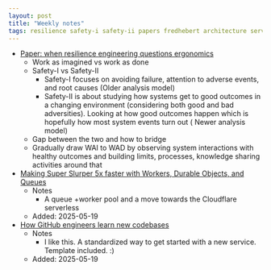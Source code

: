 ```yaml
---
layout: post
title: "Weekly notes"
tags: resilience safety-i safety-ii papers fredhebert architecture serverless jobqueues cloudflare github mermaidjs diagrams learning
---
```


* [Paper: when resilience engineering questions ergonomics](https://ferd.ca/notes/paper-when-resilience-engineering-questions-ergonomics.html)
    * Work as imagined vs work as done
    * Safety-I vs Safety-II
        * Safety-I focuses on avoiding failure, attention to adverse events, and root causes (Older analysis model)
        * Safety-II is about studying how systems get to good outcomes in a changing environment (considering both good
          and bad adversities). Looking at how good outcomes happen which is hopefully how most system events turn out (
          Newer analysis model)
    * Gap between the two and how to bridge
    * Gradually draw WAI to WAD by observing system interactions with healthy outcomes and building limits, processes,
      knowledge sharing activities around that
* [Making Super Slurper 5x faster with Workers, Durable Objects, and Queues](https://blog.cloudflare.com/making-super-slurper-five-times-faster/)
    * Notes
        * A queue +worker pool and a move towards the Cloudflare serverless
    * Added: 2025-05-19
* [How GitHub engineers learn new codebases](https://github.blog/developer-skills/application-development/how-github-engineers-learn-new-codebases/)
    * Notes
        * I like this. A standardized way to get started with a new service. Template included. :)
    * Added: 2025-05-19